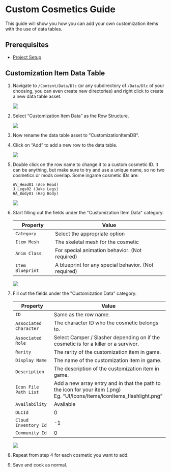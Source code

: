 # Custom Cosmetics Guide

This guide will show you how you can add your own customization items with the use of data tables.

## Prerequisites

- [Project Setup](../../Development/UnrealEngine/ProjectSetup.md)

## Customization Item Data Table

1. Navigate to `/Content/Data/Dlc` (or any subdirectory of `/Data/Dlc` of your choosing, you can even create new directories) and right click to create a new data table asset.

    ![](https://media.discordapp.net/attachments/917649484450775061/934189728885010512/unknown.png)

2. Select “Customization Item Data” as the Row Structure.

    ![](https://media.discordapp.net/attachments/917649484450775061/934189442439204914/unknown.png)

3. Now rename the data table asset to "CustomizationItemDB".
4. Click on “Add” to add a new row to the data table.

    ![](https://media.discordapp.net/attachments/917649484450775061/934189331285966928/unknown.png)

5. Double click on the row name to change it to a custom cosmetic ID. It can be anything, but make sure to try and use a unique name, so no two cosmetics or mods overlap. Some ingame cosmetic IDs are:
    ```
    AV_Head01 (Ace Head)
    J_Legs02 (Jake Legs)
    HA_Body01 (Hag Body)
    ```

    ![](https://images-ext-2.discordapp.net/external/-m7TO2ZgwcnzTWPlv0DAYEwDQnBWWTkadRPvmYrXLls/https/lh5.googleusercontent.com/rzXX_DsSL08COHN_abeNYs7QlZOFh1QvHcW_712vktdOzGowBRC-aMBCkSw0ReBYxHgs5CHAohVPe3cDiyQHwVN_7kHS6l3wBGl7jFOY6FQFdtqExoe6XRdFdjGKJmS4UZGEQyZy)

6. Start filling out the fields under the "Customization Item Data" category.

    | Property | Value
    | --- | ----------- |
    | `Category` | Select the appropriate option
    | `Item Mesh` | The skeletal mesh for the cosmetic
    | `Anim Class` | For special animation behavior. (Not required)
    | `Item Blueprint` | A blueprint for any special behavior. (Not required)

    ![](https://images-ext-2.discordapp.net/external/8KrKnxlZUbYLEbCFoAKtxDNpjqpfvGsVdHExpiqvGQ0/https/lh6.googleusercontent.com/BurQyDdwcS25yxE-7KnlZsTpYfdxksHgV_iaE5itCenVyYgRM3Gqj-jQlCqrAXXpexuGB780TPOeb-jFoc7crwVunb93ztp8CS1iEfOyEqodHKemjhFVuHhf3_XTtmFJ21GEXXTc)

7. Fill out the fields under the "Customization Data" category.

    | Property | Value
    | --- | ----------- |
    | `ID` | Same as the row name.
    | `Associated Character` | The character ID who the cosmetic belongs to.
    | `Associated Role` | Select Camper / Slasher depending on if the cosmetic is for a killer or a survivor.
    | `Rarity` | The rarity of the customization item in game.
    | `Display Name` | The name of the customization item in game.
    | `Description` | The description of the customization item in game.
    | `Icon File Path List` | Add a new array entry and in that the path to the icon for your item (.png) <br>Eg. “UI/Icons/Items/iconItems_flashlight.png”
    | `Availability` | Available
    | `DLCId` | 0
    | `Cloud Inventory Id` | -1
    | `Community Id` | 0

    ![](https://images-ext-1.discordapp.net/external/zTyx91bwwvU4tDQ8G3nv0ppOnA3WdtINXbDBauhugNg/https/lh5.googleusercontent.com/TxkUkYy_m6-dLUFeDcWD3bXM93qssM2eidVv5H9zhF_1bjBsDneOpNAqTx8YbtcVLmHYH0bsHdUaqzWvVc0CGMi6nGn-HTX-ENBMWhTHyV5hVxIxXW26nc-dlclPrmXl-w86f_f8)

8. Repeat from step 4 for each cosmetic you want to add.
9. Save and cook as normal.